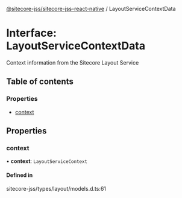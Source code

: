 [@sitecore-jss/sitecore-jss-react-native](../README.md) / LayoutServiceContextData

# Interface: LayoutServiceContextData

Context information from the Sitecore Layout Service

## Table of contents

### Properties

- [context](LayoutServiceContextData.md#context)

## Properties

### context

• **context**: `LayoutServiceContext`

#### Defined in

sitecore-jss/types/layout/models.d.ts:61
